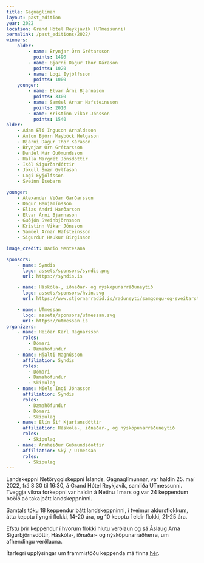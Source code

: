 ```yaml
---
title: Gagnaglíman
layout: past_edition
year: 2022
location: Grand Hótel Reykjavík (UTmessunni)
permalink: /past_editions/2022/
winners:
    older:
        - name: Brynjar Örn Grétarsson
          points: 1490
        - name: Bjarni Dagur Thor Kárason
          points: 1020
        - name: Logi Eyjólfsson
          points: 1000
    younger:
        - name: Elvar Árni Bjarnason
          points: 3300
        - name: Samúel Arnar Hafsteinsson
          points: 2010
        - name: Kristinn Vikar Jónsson
          points: 1540
older:
    - Adam Elí Inguson Arnaldsson
    - Anton Björn Mayböck Helgason
    - Bjarni Dagur Thor Kárason
    - Brynjar Örn Grétarsson
    - Daníel Már Guðmundsson
    - Halla Margrét Jónsdóttir
    - Ísól Sigurðardóttir
    - Jökull Snær Gylfason
    - Logi Eyjólfsson
    - Sveinn Isebarn

younger:
    - Alexander Viðar Garðarsson
    - Dagur Benjamínsson
    - Elías Andri Harðarson
    - Elvar Árni Bjarnason
    - Guðjón Sveinbjörnsson
    - Kristinn Vikar Jónsson
    - Samúel Arnar Hafsteinsson
    - Sigurdur Haukur Birgisson

image_credit: Dario Mentesana

sponsors:
    - name: Syndis
      logo: assets/sponsors/syndis.png
      url: https://syndis.is

    - name: Háskóla-, iðnaðar- og nýsköpunarráðuneytið
      logo: assets/sponsors/hvin.svg
      url: https://www.stjornarradid.is/raduneyti/samgongu-og-sveitarstjornarraduneytid/

    - name: UTmessan
      logo: assets/sponsors/utmessan.svg
      url: https://utmessan.is
organizers:
    - name: Heiðar Karl Ragnarsson
      roles:
        - Dómari
        - Dæmahöfundur
    - name: Hjalti Magnússon
      affiliation: Syndis
      roles:
        - Dómari
        - Dæmahöfundur
        - Skipulag
    - name: Níels Ingi Jónasson
      affiliation: Syndis
      roles:
        - Dæmahöfundur
        - Dómari
        - Skipulag
    - name: Elín Sif Kjartansdóttir
      affiliation: Háskóla-, iðnaðar-, og nýsköpunarráðuneytið
      roles:
        - Skipulag
    - name: Arnheiður Guðmundsdóttir
      affiliation: Ský / UTmessan
      roles:
        - Skipulag
---
```


Landskeppni Netöryggiskeppni Íslands, Gagnaglímunnar, var haldin 25. maí 2022, frá 8:30 til 16:30, á Grand Hótel Reykjavík, samliða UTmessunni. Tveggja vikna forkeppni var haldin á Netinu í mars og var 24 keppendum boðið að taka þátt landskeppninni.

Samtals tóku 18 keppendur þátt landskeppninni, í tveimur aldursflokkum, átta kepptu í yngri flokki, 14-20 ára, og 10 kepptu í eldir flokki, 21-25 ára.

Efstu þrír keppendur í hvorum flokki hlutu verðlaun og sá Áslaug Arna Sigurbjörnsdóttir, Háskóla-, iðnaðar- og nýsköpunarráðherra, um afhendingu verðlauna.

Ítarlegri upplýsingar um frammistöðu keppenda má finna [hér](/assets/results/2022).
